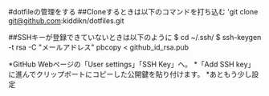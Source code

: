 #dotfileの管理をする
##Cloneするときは以下のコマンドを打ち込む
'git clone git@github.com:kiddikn/dotfiles.git

##SSHキーが登録できていないときは以下のように
    $ cd ~/.ssh/
    $ ssh-keygen -t rsa -C "メールアドレス"
    pbcopy < github_id_rsa.pub

*GitHub Webページの「User settings」「SSH Key」へ。
*「Add SSH key」に進んでクリップボートにコピーした公開鍵を貼り付けます。
*あともう少し設定

